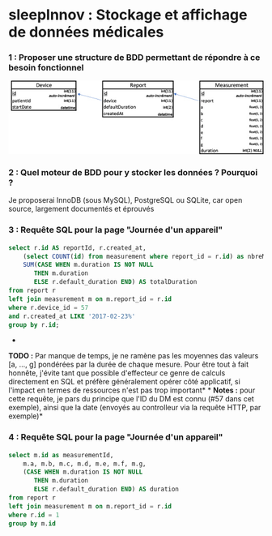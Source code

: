 # sleepInnov : Stockage et affichage de données médicales

### 1 : Proposer une structure de BDD permettant de répondre à ce besoin fonctionnel
![Screenshot](MLD.jpg)
### 2 : Quel moteur de BDD pour y stocker les données ? Pourquoi ?
Je proposerai InnoDB (sous MySQL), PostgreSQL ou SQLite, car open source, largement documentés et éprouvés
### 3 : Requête SQL pour la page "Journée d'un appareil"
```sql
select r.id AS reportId, r.created_at,
    (select COUNT(id) from measurement where report_id = r.id) as nbreMesures,
    SUM(CASE WHEN m.duration IS NOT NULL 
       THEN m.duration
       ELSE r.default_duration END) AS totalDuration
from report r
left join measurement m on m.report_id = r.id
where r.device_id = 57
and r.created_at LIKE '2017-02-23%'
group by r.id;
```
*
**TODO :** Par manque de temps, je ne ramène pas les moyennes das valeurs [a, ..., g] pondérées par la durée de chaque mesure.
Pour être tout à fait honnête, j'évite tant que possible d'effecteur ce genre de calculs directement en SQL et préfère généralement opérer côté applicatif, si l'impact en termes de ressources n'est pas trop important*
*
**Notes :** pour cette requête, je pars du principe que l'ID du DM est connu (#57 dans cet exemple), ainsi que la date (envoyés au controlleur via la requête HTTP, par exemple)*

### 4 : Requête SQL pour la page "Journée d'un appareil"
```sql
select m.id as measurementId,
    m.a, m.b, m.c, m.d, m.e, m.f, m.g, 
    (CASE WHEN m.duration IS NOT NULL 
       THEN m.duration
       ELSE r.default_duration END) AS duration
from report r
left join measurement m on m.report_id = r.id
where r.id = 1
group by m.id
```
